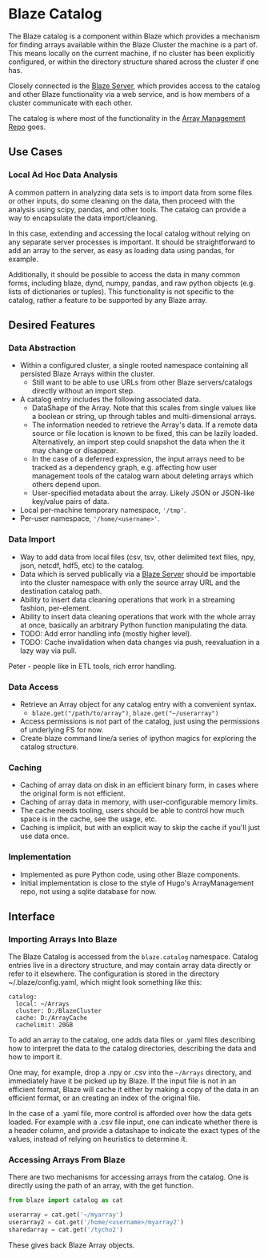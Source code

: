 ﻿Blaze Catalog
=============

The Blaze catalog is a component within Blaze which
provides a mechanism for finding arrays available
within the Blaze Cluster the machine is a part of.
This means locally on the current machine, if no
cluster has been explicitly configured, or within
the directory structure shared across the cluster
if one has.

Closely connected is the [Blaze Server](blaze-server.md),
which provides access to the catalog and other
Blaze functionality via a web service, and is how
members of a cluster communicate with each other.

The catalog is where most of the functionality
in the [Array Management
Repo](https://github.com/ContinuumIO/ArrayManagement)
goes.

Use Cases
---------

### Local Ad Hoc Data Analysis

A common pattern in analyzing data sets is to import
data from some files or other inputs, do some cleaning
on the data, then proceed with the analysis using scipy,
pandas, and other tools. The catalog can provide a way to
encapsulate the data import/cleaning.

In this case, extending and accessing the local
catalog without relying on any separate server
processes is important. It should be straightforward
to add an array to the server, as easy as loading
data using pandas, for example.

Additionally, it should be possible to access the
data in many common forms, including blaze, dynd,
numpy, pandas, and raw python objects (e.g. lists
of dictionaries or tuples). This functionality is
not specific to the catalog, rather a feature to
be supported by any Blaze array.

Desired Features
----------------

### Data Abstraction	

* Within a configured cluster, a single rooted
  namespace containing all persisted Blaze Arrays
  within the cluster.
  * Still want to be able to use URLs from other
    Blaze servers/catalogs directly without an import
    step.
* A catalog entry includes the following associated data.
  * DataShape of the Array. Note that this scales from
    single values like a boolean or string, up through
    tables and multi-dimensional arrays.
  * The information needed to retrieve the Array's
    data. If a remote data source or file location
    is known to be fixed, this can be lazily loaded.
    Alternatively, an import step could snapshot the
    data when the it may change or disappear.
  * In the case of a deferred expression, the input
    arrays need to be tracked as a dependency graph,
    e.g. affecting how user management tools of the
    catalog warn about deleting arrays which others
    depend upon.
  * User-specified metadata about the array.
    Likely JSON or JSON-like key/value pairs of data.
* Local per-machine temporary namespace, `'/tmp'`.
* Per-user namespace, `'/home/<username>'`.

### Data Import

* Way to add data from local files (csv, tsv,
  other delimited text files, npy, json, netcdf, hdf5,
  etc) to the catalog.
* Data which is served publically via
  a [Blaze Server](blaze-server.md) should be
  importable into the cluster namespace with only
  the source array URL and the destination catalog
  path.
* Ability to insert data cleaning operations
  that work in a streaming fashion, per-element.
* Ability to insert data cleaning operations
  that work with the whole array at once, basically
  an arbitrary Python function manipulating the data.
* TODO: Add error handling info (mostly higher level).
* TODO: Cache invalidation when data changes via
        push, reevaluation in a lazy way via pull.

Peter - people like in ETL tools, rich error handling.

### Data Access

* Retrieve an Array object for any catalog entry
  with a convenient syntax.
    * `blaze.get("/path/to/array")`,
      `blaze.get("~/userarray")`
* Access permissions is not part of the catalog,
  just using the permissions of underlying FS for now.
* Create blaze command line/a series of ipython
  magics for exploring the catalog structure.

### Caching

* Caching of array data on disk in an efficient
  binary form, in cases where the original form
  is not efficient.
* Caching of array data in memory, with user-configurable
  memory limits.
* The cache needs tooling, users should be able to
  control how much space is in the cache, see the
  usage, etc.
* Caching is implicit, but with an explicit way
  to skip the cache if you'll just use data once.

### Implementation

* Implemented as pure Python code, using other Blaze
  components.
* Initial implementation is close to the style of
  Hugo's ArrayManagement repo, not using a sqlite
  database for now.

Interface
---------

### Importing Arrays Into Blaze

The Blaze Catalog is accessed from the `blaze.catalog`
namespace. Catalog entries live in a directory
structure, and may contain array data directly
or refer to it elsewhere. The configuration is
stored in the directory ~/.blaze/config.yaml,
which might look something like this:

```
catalog:
  local: ~/Arrays
  cluster: D:/BlazeCluster
  cache: D:/ArrayCache
  cachelimit: 20GB
```

To add an array to the catalog, one adds data
files or .yaml files describing how to interpret
the data to the catalog directories, describing the
data and how to import it.

One may, for example, drop a .npy or .csv into the
`~/Arrays` directory, and immediately have it be
picked up by Blaze. If the input file is not in
an efficient format, Blaze will cache it either
by making a copy of the data in an efficient format,
or an creating an index of the original file. 

In the case of a .yaml file, more control is afforded
over how the data gets loaded. For example with
a .csv file input, one can indicate whether there is
a header column, and provide a datashape to indicate
the exact types of the values, instead of relying
on heuristics to determine it.

### Accessing Arrays From Blaze

There are two mechanisms for accessing arrays
from the catalog. One is directly using the path
of an array, with the get function.

```python
from blaze import catalog as cat

userarray = cat.get('~/myarray')
userarray2 = cat.get('/home/<username>/myarray2')
sharedarray = cat.get('/tycho2')
```

These gives back Blaze Array objects.
